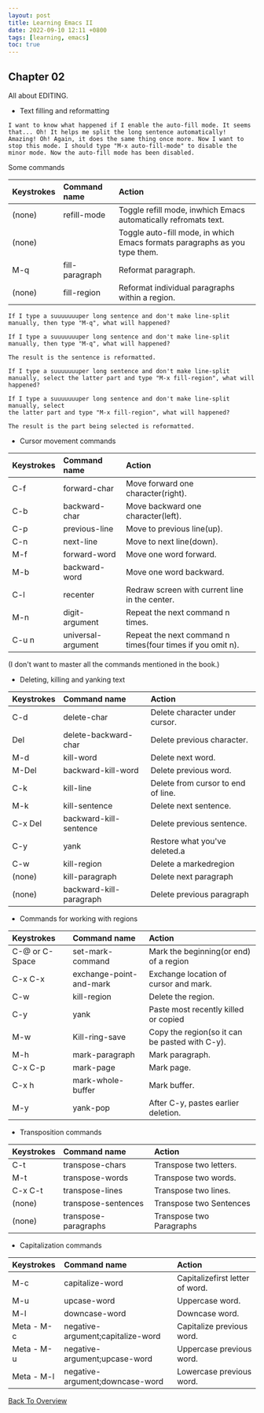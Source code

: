 ```yaml
---
layout: post
title: Learning Emacs II
date: 2022-09-10 12:11 +0800
tags: [learning, emacs]
toc: true
---
```

## Chapter 02
All about EDITING.

- Text filling and reformatting 
```
I want to know what happened if I enable the auto-fill mode. It seems
that... Oh! It helps me split the long sentence automatically!
Amazing! Oh! Again, it does the same thing once more. Now I want to
stop this mode. I should type "M-x auto-fill-mode" to disable the
minor mode. Now the auto-fill mode has been disabled.
```
Some commands

|Keystrokes|Command name| Action|
|:---|:---|:---|
|(none)| refill-mode| Toggle refill mode, inwhich Emacs automatically refromats text.|
|(none)| | Toggle auto-fill mode, in which Emacs formats paragraphs as you type them.|
|M-q| fill-paragraph| Reformat paragraph.|
|(none)| fill-region| Reformat individual paragraphs within a region.|


```
If I type a suuuuuuuper long sentence and don't make line-split manually, then type "M-q", what will happened?

If I type a suuuuuuuper long sentence and don't make line-split
manually, then type "M-q", what will happened?

The result is the sentence is reformatted.

If I type a suuuuuuuper long sentence and don't make line-split manually, select the latter part and type "M-x fill-region", what will happened?

If I type a suuuuuuuper long sentence and don't make line-split manually, select
the latter part and type "M-x fill-region", what will happened?

The result is the part being selected is reformatted.

```
- Cursor movement commands

|Keystrokes|Command name| Action|
|:---|:---|:---|
|C-f| forward-char| Move forward one character(right).|
|C-b| backward-char| Move backward one character(left).|
|C-p| previous-line| Move to previous line(up).|
|C-n| next-line| Move to next line(down).|
|M-f| forward-word| Move one word forward.|
|M-b| backward-word| Move one word backward.|
|C-l| recenter| Redraw screen with current line in the center.|
|M-n| digit-argument| Repeat the next command n times.|
|C-u n| universal-argument| Repeat the next command n times(four times if you omit n).|

(I don't want to master all the commands mentioned in the book.)

- Deleting, killing and yanking text

|Keystrokes|Command name| Action|
|:---|:---|:---|
|C-d| delete-char| Delete character under cursor. |
|Del| delete-backward-char| Delete previous character.|
|M-d| kill-word| Delete next word.|
|M-Del| backward-kill-word| Delete previous word.|
|C-k| kill-line| Delete from cursor to end of line.|
|M-k| kill-sentence| Delete next sentence.|
|C-x Del| backward-kill-sentence| Delete previous sentence.|
|C-y| yank| Restore what you've deleted.a|
|C-w| kill-region| Delete a markedregion|n
|(none)| kill-paragraph| Delete next paragraph|
|(none)| backward-kill-paragraph| Delete previous paragraph|

- Commands for working with regions

|Keystrokes|Command name| Action|
|:---|:---|:---|
|C-@ or C-Space| set-mark-command| Mark the beginning(or end) of a region|
|C-x C-x| exchange-point-and-mark| Exchange location of cursor and mark.|
|C-w| kill-region| Delete the region.|
|C-y| yank| Paste most recently killed or copied|
|M-w| Kill-ring-save| Copy the region(so it can be pasted with C-y).|
|M-h| mark-paragraph| Mark paragraph.|
|C-x C-p| mark-page| Mark page.|
|C-x h| mark-whole-buffer| Mark buffer.|
|M-y| yank-pop| After C-y, pastes earlier deletion.|

- Transposition commands

|Keystrokes|Command name| Action|
|:---|:---|:---|
|C-t| transpose-chars| Transpose two letters.|
|M-t| transpose-words| Transpose two words.|
|C-x C-t| transpose-lines| Transpose two lines.|
|(none)| transpose-sentences| Transpose two Sentences|
|(none)| transpose-paragraphs| Transpose two Paragraphs|

- Capitalization commands

|Keystrokes|Command name| Action|
|:---|:---|:---|
|M-c| capitalize-word| Capitalizefirst letter of word.|
|M-u| upcase-word| Uppercase word.|
|M-l| downcase-word| Downcase word.|
|Meta - M-c| negative-argument;capitalize-word| Capitalize previous word.|
|Meta - M-u| negative-argument;upcase-word| Uppercase previous word.|
|Meta - M-l| negative-argument;downcase-word| Lowercase previous word.|

[Back To Overview](https://zhengtongdu.github.io/2022/09/07/Learning_Emacs_Overview/)

